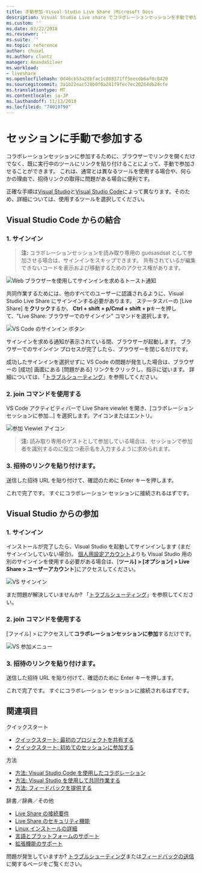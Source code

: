 ```yaml
---
title: 手動参加-Visual Studio Live Share |Microsoft Docs
description: Visual Studio Live share でコラボレーションセッションを手動で参加させる方法について説明します。
ms.custom: ''
ms.date: 03/22/2018
ms.reviewer: ''
ms.suite: ''
ms.topic: reference
author: chuxel
ms.author: clantz
manager: AmandaSilver
ms.workload:
- liveshare
ms.openlocfilehash: 0d46cb53a28bfac1c088371ff5eecdb6af0c8420
ms.sourcegitcommit: 3a1b22eac528b0f6a241f9fec7ec20264db24cfe
ms.translationtype: MT
ms.contentlocale: ja-JP
ms.lasthandoff: 11/13/2019
ms.locfileid: "74019790"
---
```

# <a name="join-a-session-manually"></a>セッションに手動で参加する

コラボレーションセッションに参加するために、ブラウザーでリンクを開くだけでなく、既に実行中のツールにリンクを貼り付けることによって、手動で参加させることができます。 これは、通常とは異なるツールを使用する場合や、何らかの理由で、招待リンクの取得に問題がある場合に便利です。

正確な手順は[Visual Studio](#join-from-visual-studio)と[Visual Studio Code](#join-from-visual-studio-code)によって異なります。そのため、詳細については、使用するツールを選択してください。

## <a name="join-from-visual-studio-code"></a>Visual Studio Code からの結合

### <a name="1-sign-in"></a>1. サインイン

>**注:** コラボレーションセッションを読み取り専用の guesasdsat として参加させる場合は、サインインをスキップできます。 共有されているが編集できないコードを表示および移動するためのアクセス権があります。

![Web ブラウザーを使用してサインインを求めるトースト通知](../media/vscode-sign-in-toast.png)

共同作業するためには、他のすべてのユーザーに認識されるように、Visual Studio Live Share にサインインする必要があります。 ステータスバーの [Live Share] を**クリック**するか、 **Ctrl + shift + p/Cmd + shift + p**キーを押して、"Live Share: ブラウザーでのサインイン" コマンドを選択します。

![VS Code のサインイン ボタン](../media/vscode-sign-in-button.png)

サインインを求める通知が表示されている間、ブラウザーが起動します。 ブラウザーでのサインイン プロセスが完了したら、ブラウザーを閉じるだけです。

成功したサインインを選択せずに VS Code の問題が発生した場合は、ブラウザーの [成功] 画面にある [問題がある] リンクをクリックし、指示に従います。 詳細については、「[トラブルシューティング](../troubleshooting.md#sign-in)」を参照してください。

### <a name="2-use-the-join-command"></a>2. join コマンドを使用する

VS Code アクティビティバーで Live Share viewlet を開き、[コラボレーションセッションに参加...] を選択します。アイコンまたはエントリ。

![参加 Viewlet アイコン](../media/vscode-join-viewlet.png)

>**注:** 読み取り専用のゲストとして参加している場合は、セッションで参加者を識別するのに役立つ表示名を入力するように求められます。

### <a name="3-paste-the-invite-link"></a>3. 招待のリンクを貼り付けます。

送信した招待 URL を貼り付けて、確認のために Enter キーを押します。

これで完了です。 すぐにコラボレーション セッションに接続されるはずです。

## <a name="join-from-visual-studio"></a>Visual Studio からの参加

### <a name="1-sign-in"></a>1. サインイン

インストールが完了したら、Visual Studio を起動してサインインします (まだサインインしていない場合)。 [個人用設定アカウント](https://docs.microsoft.com/en-us/visualstudio/ide/signing-in-to-visual-studio)よりも Visual Studio 用の別のサインインを使用する必要がある場合は、[**ツール] &gt; [オプション] &gt; Live Share &gt; ユーザーアカウント**]にアクセスしてください。

![VS サインイン](../media/vs-sign-in-button.png)

まだ問題が解決していませんか? 「[トラブルシューティング](../troubleshooting.md#sign-in)」を参照してください。

### <a name="2-use-the-join-command"></a>2. join コマンドを使用する

[ファイル] > にアクセスして**コラボレーションセッションに参加**するだけです。

![VS 参加メニュー](../media/vs-join.png)

### <a name="3-paste-the-invite-link"></a>3. 招待のリンクを貼り付けます。

送信した招待 URL を貼り付けて、確認のために Enter キーを押します。

これで完了です。 すぐにコラボレーション セッションに接続されるはずです。

## <a name="see-also"></a>関連項目

クイックスタート

- [クイックスタート: 最初のプロジェクトを共有する](../quickstart/share.md)
- [クイックスタート: 初めてのセッションに参加する](../quickstart/join.md)

方法

- [方法: Visual Studio Code を使用したコラボレーション](../use/vscode.md)
- [方法: Visual Studio を使用して共同作業する](../use/vs.md)
- [方法: フィードバックを提供する](../support.md)

辞書／辞典／その他

- [Live Share の接続要件](connectivity.md)
- [Live Share のセキュリティ機能](security.md)
- [Linux インストールの詳細](linux.md)
- [言語とプラットフォームのサポート](platform-support.md)
- [拡張機能のサポート](extensions.md)

問題が発生していますか? [トラブルシューティング](../troubleshooting.md)または[フィードバックの送信](../support.md)に関するページをご覧ください。
